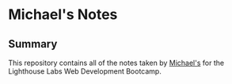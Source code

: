 # Michael's Notes

## Summary

This repository contains all of the notes taken by [Michael's](https://github.com/mkmach) for the Lighthouse Labs Web Development Bootcamp.